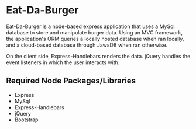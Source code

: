 # Eat-Da-Burger
Eat-Da-Burger is a node-based express application that uses a MySql database to store and manipulate burger data. Using an MVC framework, the application's ORM queries a locally hosted database when ran locally, and a cloud-based database through JawsDB when ran otherwise.

On the client side, Express-Handlebars renders the data. jQuery handles the event listeners in which the user interacts with.

## Required Node Packages/Libraries
- Express
- MySql
- Express-Handlebars
- jQuery
- Bootstrap

